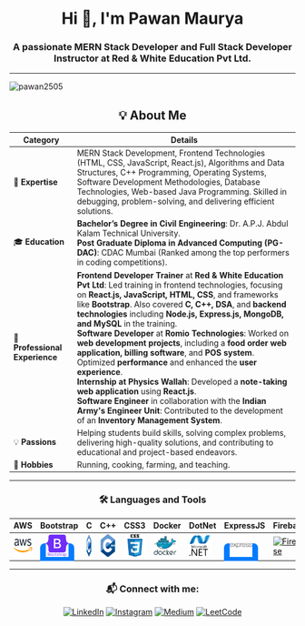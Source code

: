 <h1 align="center">Hi 👋, I'm Pawan Maurya</h1>
<h3 align="center">
  A passionate MERN Stack Developer and Full Stack Developer Instructor at Red & White Education Pvt Ltd. 
</h3>

---

<p align="left">
  <img src="https://komarev.com/ghpvc/?username=pawan2505&label=Profile%20views&color=0e75b6&style=flat" alt="pawan2505" />
</p>

<h2 align="center">💡 About Me</h2>

| **Category**           | **Details** |
|------------------------|-------------|
| 🌟 **Expertise**        | MERN Stack Development, Frontend Technologies (HTML, CSS, JavaScript, React.js), Algorithms and Data Structures, C++ Programming, Operating Systems, Software Development Methodologies, Database Technologies, Web-based Java Programming. Skilled in debugging, problem-solving, and delivering efficient solutions. |
| 🎓 **Education**        | **Bachelor’s Degree in Civil Engineering**: Dr. A.P.J. Abdul Kalam Technical University.<br>**Post Graduate Diploma in Advanced Computing (PG-DAC)**: CDAC Mumbai (Ranked among the top performers in coding competitions). |
| 💼 **Professional Experience** | **Frontend Developer Trainer** at **Red & White Education Pvt Ltd**: Led training in frontend technologies, focusing on **React.js, JavaScript, HTML, CSS**, and frameworks like **Bootstrap**. Also covered **C, C++, DSA**, and **backend technologies** including **Node.js, Express.js, MongoDB, and MySQL** in the training.<br>**Software Developer** at **Romio Technologies**: Worked on **web development projects**, including a **food order web application, billing software**, and **POS system**. Optimized **performance** and enhanced the **user experience**.<br>**Internship at Physics Wallah**: Developed a **note-taking web application** using **React.js**.<br>**Software Engineer** in collaboration with the **Indian Army's Engineer Unit**: Contributed to the development of an **Inventory Management System**. |
| 💡 **Passions**          | Helping students build skills, solving complex problems, delivering high-quality solutions, and contributing to educational and project-based endeavors. |
| 🌱 **Hobbies**          | Running, cooking, farming, and teaching. |

---

<h3 align="center">🛠️ Languages and Tools</h3>

| **AWS** | **Bootstrap** | **C** | **C++** | **CSS3** | **Docker** | **DotNet** | **ExpressJS** | **Firebase** | **HTML5** | **JavaScript** | **MongoDB** | **Node.js** | **React** | **Python** |
|---------|---------------|-------|---------|----------|------------|------------|---------------|--------------|-----------|----------------|-------------|-------------|-----------|-----------|
| <a href="https://aws.amazon.com" target="_blank"><img src="https://raw.githubusercontent.com/devicons/devicon/master/icons/amazonwebservices/amazonwebservices-original-wordmark.svg" alt="AWS" width="40" height="40" style="color: #000000;"/></a> | <a href="https://getbootstrap.com" target="_blank" style="background-color: #007bff; padding: 10px; border-radius: 8px; color: #fff;"><img src="https://raw.githubusercontent.com/devicons/devicon/master/icons/bootstrap/bootstrap-plain-wordmark.svg" alt="Bootstrap" width="40" height="40"/></a> | <a href="https://www.cprogramming.com/" target="_blank"><img src="https://raw.githubusercontent.com/devicons/devicon/master/icons/c/c-original.svg" alt="C" width="40" height="40" style="color: #000000;"/></a> | <a href="https://www.w3schools.com/cpp/" target="_blank"><img src="https://raw.githubusercontent.com/devicons/devicon/master/icons/cplusplus/cplusplus-original.svg" alt="C++" width="40" height="40" style="color: #000000;"/></a> | <a href="https://www.w3schools.com/css/" target="_blank"><img src="https://raw.githubusercontent.com/devicons/devicon/master/icons/css3/css3-original-wordmark.svg" alt="CSS3" width="40" height="40" style="color: #000000;"/></a> | <a href="https://docker.com" target="_blank"><img src="https://raw.githubusercontent.com/devicons/devicon/master/icons/docker/docker-original-wordmark.svg" alt="Docker" width="40" height="40" style="color: #000000;"/></a> | <a href="https://dotnet.microsoft.com/" target="_blank"><img src="https://raw.githubusercontent.com/devicons/devicon/master/icons/dot-net/dot-net-original-wordmark.svg" alt="DotNet" width="40" height="40" style="color: #000000;"/></a> | <a href="https://expressjs.com" target="_blank" style="background-color: #007bff; padding: 10px; border-radius: 8px; color: #fff;"><img src="https://raw.githubusercontent.com/devicons/devicon/master/icons/express/express-original-wordmark.svg" alt="ExpressJS" width="40" height="40"/></a> | <a href="https://firebase.google.com/" target="_blank"><img src="https://www.vectorlogo.zone/logos/firebase/firebase-icon.svg" alt="Firebase" width="40" height="40" style="color: #000000;"/></a> | <a href="https://www.w3.org/html/" target="_blank"><img src="https://raw.githubusercontent.com/devicons/devicon/master/icons/html5/html5-original-wordmark.svg" alt="HTML5" width="40" height="40" style="color: #000000;"/></a> | <a href="https://developer.mozilla.org/en-US/docs/Web/JavaScript" target="_blank"><img src="https://raw.githubusercontent.com/devicons/devicon/master/icons/javascript/javascript-original.svg" alt="JavaScript" width="40" height="40" style="color: #000000;"/></a> | <a href="https://www.mongodb.com/" target="_blank"><img src="https://raw.githubusercontent.com/devicons/devicon/master/icons/mongodb/mongodb-original-wordmark.svg" alt="MongoDB" width="40" height="40" style="color: #000000;"/></a> | <a href="https://nodejs.org/" target="_blank"><img src="https://raw.githubusercontent.com/devicons/devicon/master/icons/nodejs/nodejs-original-wordmark.svg" alt="Node.js" width="40" height="40" style="color: #000000;"/></a> | <a href="https://reactjs.org/" target="_blank"><img src="https://raw.githubusercontent.com/devicons/devicon/master/icons/react/react-original-wordmark.svg" alt="React" width="40" height="40" style="color: #000000;"/></a> | <a href="https://www.python.org" target="_blank"><img src="https://raw.githubusercontent.com/devicons/devicon/master/icons/python/python-original.svg" alt="Python" width="40" height="40" style="color: #000000;"/></a> |


---

<h3 align="center">📬 Connect with me:</h3>
<p align="center">
  <a href="https://www.linkedin.com/in/pawan2505/" target="_blank"><img src="https://raw.githubusercontent.com/rahuldkjain/github-profile-readme-generator/master/src/images/icons/Social/linked-in-alt.svg" alt="LinkedIn" height="30" width="40"/></a>
  <a href="https://www.instagram.com/pawan_akgec/" target="_blank"><img src="https://raw.githubusercontent.com/rahuldkjain/github-profile-readme-generator/master/src/images/icons/Social/instagram.svg" alt="Instagram" height="30" width="40"/></a>
  <a href="https://medium.com/@pawan2505" target="_blank"><img src="https://raw.githubusercontent.com/rahuldkjain/github-profile-readme-generator/master/src/images/icons/Social/medium.svg" alt="Medium" height="30" width="40"/></a>
  <a href="https://leetcode.com/pawan2505" target="_blank"><img src="https://raw.githubusercontent.com/rahuldkjain/github-profile-readme-generator/master/src/images/icons/Social/leet-code.svg" alt="LeetCode" height="30" width="40"/></a>
</p>
